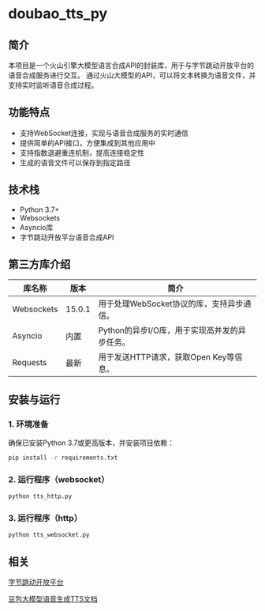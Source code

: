 # doubao_tts_py

## 简介
本项目是一个火山引擎大模型语言合成API的封装库，用于与字节跳动开放平台的语音合成服务进行交互。
通过火山大模型的API，可以将文本转换为语音文件，并支持实时监听语音合成过程。

## 功能特点
- 支持WebSocket连接，实现与语音合成服务的实时通信
- 提供简单的API接口，方便集成到其他应用中
- 支持指数退避重连机制，提高连接稳定性
- 生成的语音文件可以保存到指定路径

## 技术栈
- Python 3.7+
- Websockets
- Asyncio库
- 字节跳动开放平台语音合成API

## 第三方库介绍

| 库名称       | 版本   | 简介                                                                 |
|--------------|--------|----------------------------------------------------------------------|
| Websockets   | 15.0.1 | 用于处理WebSocket协议的库，支持异步通信。                            |
| Asyncio      | 内置   | Python的异步I/O库，用于实现高并发的异步任务。                        |
| Requests     | 最新   | 用于发送HTTP请求，获取Open Key等信息。                               |

## 安装与运行

### 1. 环境准备
确保已安装Python 3.7或更高版本，并安装项目依赖：

```bash
pip install -r requirements.txt
```

### 2. 运行程序（websocket）

```bash
python tts_http.py
```

### 3. 运行程序（http）

```bash
python tts_websocket.py
```

## 相关
[字节跳动开放平台](https://open.bytedance.com/)

[豆包大模型语音生成TTS文档](https://www.volcengine.com/docs/6561/1257584)
